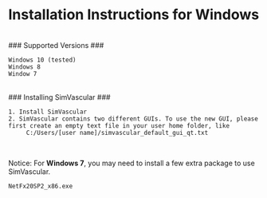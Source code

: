 
# Installation Instructions for Windows #

<br>
### Supported Versions ###
	
	Windows 10 (tested)
	Windows 8
	Window 7

<br>
### Installing SimVascular ###

	1. Install SimVascular 
	2. SimVascular contains two different GUIs. To use the new GUI, please first create an empty text file in your user home folder, like
		 C:/Users/[user name]/simvascular_default_gui_qt.txt

<br>

Notice:
For **Windows 7**, you may need to install a few extra package to use SimVascular.

	NetFx20SP2_x86.exe

